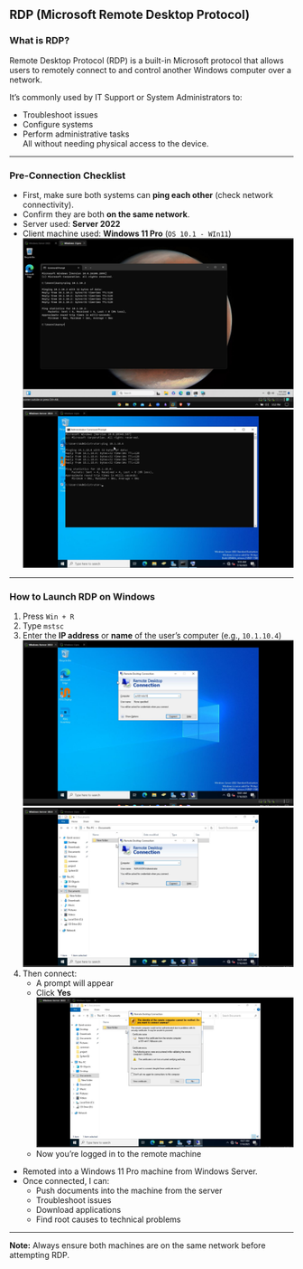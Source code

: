 ## RDP (Microsoft Remote Desktop Protocol)

### What is RDP?

Remote Desktop Protocol (RDP) is a built-in Microsoft protocol that allows users to remotely connect to and control another Windows computer over a network.  

It’s commonly used by IT Support or System Administrators to:
- Troubleshoot issues
- Configure systems  
- Perform administrative tasks  
All without needing physical access to the device.

---
### Pre-Connection Checklist
- First, make sure both systems can **ping each other** (check network connectivity).
- Confirm they are both **on the same network**.
- Server used: **Server 2022**
- Client machine used: **Windows 11 Pro** (`OS 10.1 - WIn11`)
![Screenshot](images/screenshot352.jpg)
![Screenshot](images/screenshot353.jpg)

---
### How to Launch RDP on Windows
1. Press `Win + R`
2. Type `mstsc`
3. Enter the **IP address** or **name** of the user’s computer (e.g., `10.1.10.4`)
![Screenshot](images/screenshot354.jpg)
![Screenshot](images/screenshot355.jpg)
4. Then connect:
   - A prompt will appear
   - Click **Yes**
![Screenshot](images/screenshot356.jpg)
   - Now you’re logged in to the remote machine


- Remoted into a Windows 11 Pro machine from Windows Server.
- Once connected, I can:
  - Push documents into the machine from the server
  - Troubleshoot issues
  - Download applications
  - Find root causes to technical problems
---
**Note:** Always ensure both machines are on the same network before attempting RDP.
